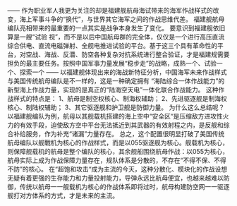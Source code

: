 ——
作为职业军人我更为关注的却是福建舰航母海试带来的海军作战样式的改变，海上军事斗争的“换代”，与世界其它海军之间的作战思维代差。
福建舰航母编队亮相带来的最重要的一点其实是战争本身发生了变化。
要意识到福建舰依旧算是一艘“试验
视”，而不是以后中国航母群的完全体，仅仅是一个进行高压直流综合供电、直流电磁弹射、全舰电推进试验的平台。基于这三个具有革命性的平台，对空战、海战、反潜、防空各种复杂对抗系统进行整合验证，才是福建规需要担负的最主要任务。按照中国军事力量发展“稳步走”的战略，成熟一个、试验一个、探索一个
——
以福建舰体现出来的海战新特征分析，中国海军未来作战样式与美国传统航母编队是不一样的，这是一种确定拥有
“海陆综合一体作战能力”的新型海上作战力量，实现的是真正的“陆海空天电”一体化联合作战能力。
这种作战样式的特点是：
1、航母是制空权核心、制海权辅助；
2、先进驱逐舰是制海权核心、制陆权辅助；
3、其它驱逐舰和护卫舰是防御力量。
为什么这么总结呢？
以福建舰编队为例，航母以其舰载机搭建的海上空中“安全区“是压缩敌方进攻性火力的有效手段，迫使敌方空中平台无法抵近到其武器的有效射程之内，是反舰和综合补给服务，作为补充“诸漏”力量存在。
总之，这个配置很明显打破了美国传统航母编队以舰戰机为核心的作战样式，而是以055驱逐舰为核心。舰载机为核心，则保障舰载机的航母是整个编队的核心，其余舰船围绕航母作战：以055为核心，航母实际上成为作战保障力量存在，规队体系是分散的，不存在“不得不保、不得不防”的核心。
在“超饱和攻击“成为主流的今天，这种分散化、模块化的作战设想无疑有着更强的生存能力和力量投射能力，导弹永远比航母便宜，也越来越难以防御，传统以航母一一舰载机为核心的作战体系即将过时，航母构建防空网一一驱逐舰打对方体系的方式，才是未来的主流。